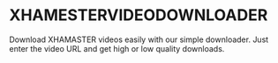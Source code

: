 # XHAMESTERVIDEODOWNLOADER
Download XHAMASTER videos easily with our simple downloader. Just enter the video URL and get high or low quality downloads.
